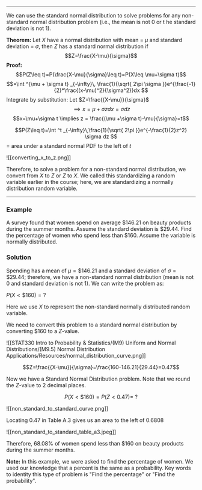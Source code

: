 - - -
We can use the standard normal distribution to solve problems for any non-standard normal distribution problem (i.e., the mean is not 0 or t he standard deviation is not 1).

**Theorem:** Let $X$ have a normal distribution with mean = $\mu$ and standard deviation = $\sigma$, then $Z$ has a standard normal distribution if 
$$Z=\frac{X-\mu}{\sigma}$$
**Proof:** 
$$P(Z\leq t)=P(\frac{X-\mu}{\sigma}\leq t)=P(X\leq \mu+\sigma t)$$
$$=\int ^{\mu + \sigma t} _{-\infty}\, \frac{1}{\sqrt{ 2\pi \sigma }}e^{\frac{-1}{2}*\frac{(x-\mu)^2}{\sigma^2}}dx $$
Integrate by substitution: Let $Z=\frac{{X-\mu}}{\sigma}$
$$\implies x = \mu + \sigma z dx=\sigma dz$$
$$x=\mu+\sigma t \implies z = \frac{(\mu +\sigma t)-\mu}{\sigma}=t$$

$$P(Z\leq t)=\int ^t _{-\infty}\,\frac{1}{\sqrt{ 2\pi }}e^{-\frac{1}{2}z^2} \sigma dz $$
= area under a standard normal PDF to the left of $t$

![[converting_x_to_z.png]]

Therefore, to solve a problem for a non-standard normal distribution, we convert from $X$ to $Z$ or $Z$ to $X$. We called this standardizing a random variable earlier in the course; here, we are standardizing a normally distribution random variable.

- - -
### Example
A survey found that women spend on average $\$146.21$ on beauty products during the summer months. Assume the standard deviation is $\$29.44$. Find the percentage of women who spend less than $\$160$. Assume the variable is normally distributed.

### Solution
Spending has a mean of $\mu =\$146.21$ and a standard deviation of $\sigma = \$29.44$; therefore, we have a non-standard normal distribution (mean is not 0 and standard deviation is not 1). We can write the problem as:

$P(X<\$160)=?$

Here we use $X$ to represent the non-standard normally distributed random variable.

We need to convert this problem to a standard normal distribution by converting $\$160$ to a $Z$-value.

![[STAT330 Intro to Probability & Statistics/(M9) Uniform and Normal Distributions/(M9.5) Normal Distribution Applications/Resources/normal_distribution_curve.png]]

$$Z=\frac{{X-\mu}}{\sigma}=\frac{160-146.21}{29.44}=0.47$$

Now we have a Standard Normal Distribution problem. Note that we round the $Z$-value to 2 decimal places.

$$P(X<\$160)=P(Z<0.47)=~?$$

![[non_standard_to_standard_curve.png]]

Locating $0.47$ in Table A.3 gives us an area to the left of $0.6808$

![[non_standard_to_standard_table_a3.jpeg]]

Therefore, $68.08\%$ of women spend less than $\$160$ on beauty products during the summer months.

**Note:** In this example, we were asked to find the percentage of women. We used our knowledge that a percent is the same as a probability. Key words to identity this type of problem is "Find the percentage" or "Find the probability".

